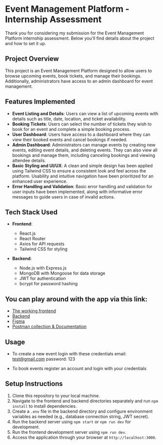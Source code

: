 # Event Management Platform - Internship Assessment

Thank you for considering my submission for the Event Management Platform internship assessment. Below you'll find details about the project and how to set it up.

## Project Overview

This project is an Event Management Platform designed to allow users to browse upcoming events, book tickets, and manage their bookings. Additionally, administrators have access to an admin dashboard for event management.

## Features Implemented

- **Event Listing and Details**: Users can view a list of upcoming events with details such as title, date, location, and ticket availability.
- **Booking Tickets**: Users can select the number of tickets they wish to book for an event and complete a simple booking process.
- **User Dashboard**: Users have access to a dashboard where they can view their booked events and cancel bookings if needed.
- **Admin Dashboard**: Administrators can manage events by creating new events, editing event details, and deleting events. They can also view all bookings and manage them, including canceling bookings and viewing attendee details.
- **Basic Styling and UI/UX**: A clean and simple design has been applied using Tailwind CSS to ensure a consistent look and feel across the platform. Usability and intuitive navigation have been prioritized for an enhanced user experience.
- **Error Handling and Validation**: Basic error handling and validation for user inputs have been implemented, along with informative error messages to guide users in case of invalid actions.

## Tech Stack Used

- **Frontend**:
  - React.js
  - React Router
  - Axios for API requests
  - Tailwind CSS for styling

- **Backend**:
  - Node.js with Express.js
  - MongoDB with Mongoose for data storage
  - JWT for authentication
  - bcrypt for password hashing

## You can play around with the app via this link:
- [The working frontend](https://etite-events-management-challenge-frontend-3d1y.vercel.app/)
- [Backend](https://etite-events-management-challenge-backend.onrender.com/api/v1/events/all)
- [Figma](https://www.figma.com/file/xHGZ5djI9o7hvRltvge7xO/Etite-challenge?type=design&node-id=0-1&mode=design&t=jCg9kgcKFciHR891-0)
- [Postman collection & Documentation](https://www.postman.com/navigation-astronaut-72636000/workspace/public-workspace/api/1cac59d2-c43b-48ca-ac35-861c855244b9?action=share&creator=30493043)

## Usage
- To create a new event login with these credentials
  email: test@gmail.com
  password: 123
  
- To book events register an account and login with your credentials

## Setup Instructions

1. Clone this repository to your local machine.
2. Navigate to the frontend and backend directories separately and run `npm install` to install dependencies.
3. Create a `.env` file in the backend directory and configure environment variables as needed (e.g., database connection string, JWT secret).
4. Run the backend server using `npm start` or `npm run dev` for development.
5. Run the frontend development server using `npm run dev`.
6. Access the application through your browser at `http://localhost:3000`.
